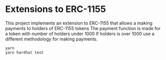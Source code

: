 # Extensions to ERC-1155

This project implements an extension to ERC-1155 that allows a making payments to holders of ERC-1155 tokens
The payment function is made for a token with number of holders under 1000
If holders is over 1000 use a different methodology for making payments.

```shell
yarn
yarn hardhat test
```

